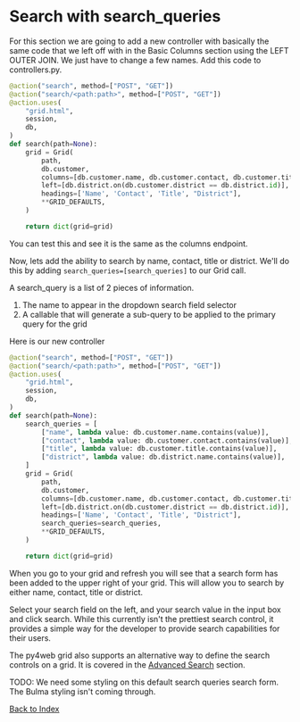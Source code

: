 # Search with search_queries

For this section we are going to add a new controller with basically the same code that we left off with in the Basic Columns section using the LEFT OUTER JOIN. We just have to change a few names.  Add this code to controllers.py.
```python
@action("search", method=["POST", "GET"])
@action("search/<path:path>", method=["POST", "GET"])
@action.uses(
    "grid.html",
    session,
    db,
)
def search(path=None):
    grid = Grid(
        path,
        db.customer,
        columns=[db.customer.name, db.customer.contact, db.customer.title, db.district.name],
        left=[db.district.on(db.customer.district == db.district.id)],
        headings=['Name', 'Contact', 'Title', "District"],
        **GRID_DEFAULTS,
    )

    return dict(grid=grid)
```
You can test this and see it is the same as the columns endpoint.

Now, lets add the ability to search by name, contact, title or district. We'll do this by adding `search_queries=[search_queries]` to our Grid call.

A search_query is a list of 2 pieces of information. 
1. The name to appear in the dropdown search field selector
2. A callable that will generate a sub-query to be applied to the primary query for the grid

Here is our new controller
```python
@action("search", method=["POST", "GET"])
@action("search/<path:path>", method=["POST", "GET"])
@action.uses(
    "grid.html",
    session,
    db,
)
def search(path=None):
    search_queries = [
        ["name", lambda value: db.customer.name.contains(value)],
        ["contact", lambda value: db.customer.contact.contains(value)],
        ["title", lambda value: db.customer.title.contains(value)],
        ["district", lambda value: db.district.name.contains(value)],
    ]
    grid = Grid(
        path,
        db.customer,
        columns=[db.customer.name, db.customer.contact, db.customer.title, db.district.name],
        left=[db.district.on(db.customer.district == db.district.id)],
        headings=['Name', 'Contact', 'Title', "District"],
        search_queries=search_queries,
        **GRID_DEFAULTS,
    )

    return dict(grid=grid)
```
When you go to your grid and refresh you will see that a search form has been added to the upper right of your grid. This will allow you to search by either name, contact, title or district.

Select your search field on the left, and your search value in the input box and click search. While this currently isn't the prettiest search control, it provides a simple way for the developer to provide search capabilities for their users.

The py4web grid also supports an alternative way to define the search controls on a grid. It is covered in the [Advanced Search](advanced_search.md) section.

TODO: We need some styling on this default search queries search form. The Bulma styling isn't coming through.

[Back to Index](../README.md)
